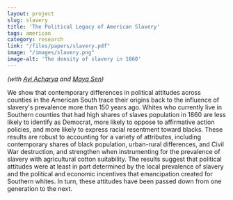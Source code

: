 ```yaml
---
layout: project
slug: slavery
title: 'The Political Legacy of American Slavery'
tags: american
category: research
link: "/files/papers/slavery.pdf"
image: "/images/slavery.png"
image-alt: 'The density of slavery in 1860'
---
```


*(with [Avi Acharya][] and [Maya Sen][])*

We show that contemporary differences in political attitudes across
counties in the American South trace their origins back to the
influence of slavery's prevalence more than 150 years ago. Whites who
currently live in Southern counties that had high shares of slaves
population in 1860 are less likely to identify as Democrat, more
likely to oppose to affirmative action policies, and more likely to
express racial resentment toward blacks. These results are robust to
accounting for a variety of attributes, including contemporary shares
of black population, urban-rural differences, and Civil War
destruction, and strengthen when instrumenting for the prevalence of
slavery with agricultural cotton suitability. The results suggest that
political attitudes were at least in part determined by the local
prevalence of slavery and the political and economic incentives that
emancipation created for Southern whites. In turn, these attitudes
have been passed down from one generation to the next.

[sens]:  http://www.mattblackwell.org/files/papers/slavery.pdf
[Avi Acharya]: https://dl.dropbox.com/u/10781617/site/index.htm
[Maya Sen]: http://mayasen.org/
